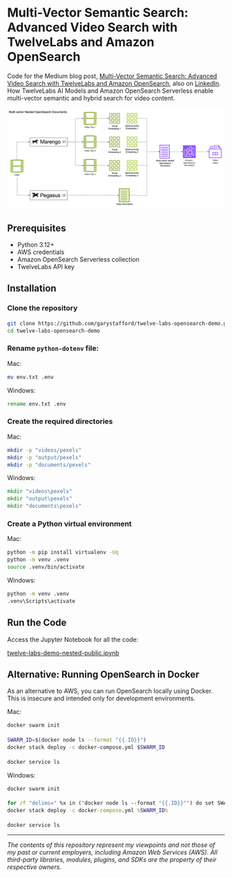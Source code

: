 # Multi-Vector Semantic Search: Advanced Video Search with TwelveLabs and Amazon OpenSearch

Code for the Medium blog post, [Multi-Vector Semantic Search: Advanced Video Search with TwelveLabs and Amazon OpenSearch](https://garystafford.medium.com/multi-vector-semantic-search-advanced-video-search-with-twelve-labs-and-amazon-opensearch-7b81ba52c373), also on [LinkedIn](https://www.linkedin.com/pulse/multi-vector-semantic-search-advanced-video-twelve-labs-gary-stafford-dmjoc/?trackingId=H5lUSIgrTv6eBGlnmr%2Fo6g%3D%3D). How TwelveLabs AI Models and Amazon OpenSearch Serverless enable multi-vector semantic and hybrid search for video content.

![Architecture](twelve_labs_bedrock.png)

## Prerequisites

- Python 3.12+
- AWS credentials
- Amazon OpenSearch Serverless collection
- TwelveLabs API key

## Installation

### Clone the repository

```bash
git clone https://github.com/garystafford/twelve-labs-opensearch-demo.git
cd twelve-labs-opensearch-demo
```

### Rename `python-dotenv` file:

Mac:

```bash
mv env.txt .env
```

Windows:

```bat
rename env.txt .env
```

### Create the required directories

Mac:

```bash
mkdir -p "videos/pexels"
mkdir -p "output/pexels"
mkdir -p "documents/pexels"
```

Windows:

```bat
mkdir "videos\pexels"
mkdir "output\pexels"
mkdir "documents\pexels"
```

### Create a Python virtual environment

Mac:

```bash
python -m pip install virtualenv -Uq
python -m venv .venv
source .venv/bin/activate
```

Windows:

```bat
python -m venv .venv
.venv\Scripts\activate
```

## Run the Code

Access the Jupyter Notebook for all the code:

[twelve-labs-demo-nested-public.ipynb](twelve-labs-demo-nested-public.ipynb)

## Alternative: Running OpenSearch in Docker

As an alternative to AWS, you can run OpenSearch locally using Docker. This is insecure and intended only for development environments.

Mac:

```bash
docker swarm init

SWARM_ID=$(docker node ls --format "{{.ID}}")
docker stack deploy -c docker-compose.yml $SWARM_ID

docker service ls
```

Windows:

```bat
docker swarm init

for /f "delims=" %x in ('docker node ls --format "{{.ID}}"') do set SWARM_ID=%x
docker stack deploy -c docker-compose.yml %SWARM_ID%

docker service ls
```

---

_The contents of this repository represent my viewpoints and not those of my past or current employers, including Amazon Web Services (AWS). All third-party libraries, modules, plugins, and SDKs are the property of their respective owners._
